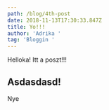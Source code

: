 ```yaml
---
path: /blog/4th-post
date: 2018-11-13T17:30:33.847Z
title: Yo!!!
author: 'Adrika '
tag: 'Bloggin '
---
```

Helloka! Itt a poszt!!!

## Asdasdasd!



Nye

